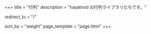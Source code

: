 +++
title = "行列"
description = "hayatroid の行列ライブラリたちです。"

redirect_to = "/"

sort_by = "weight"
page_template = "page.html"
+++